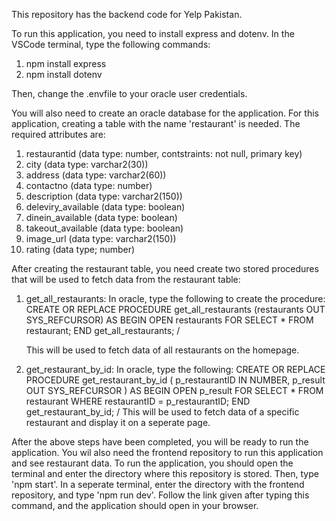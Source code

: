 This repository has the backend code for Yelp Pakistan. 

To run this application, you need to install express and dotenv. In the VSCode terminal, type the following commands:
1. npm install express
2. npm install dotenv

Then, change the .envfile to your oracle user credentials.

You will also need to create an oracle database for the application. 
For this application, creating a table with the name 'restaurant' is needed. The  required attributes are: 
1. restaurantid (data type: number, contstraints: not null, primary key)
2. city (data type: varchar2(30))
3. address (data type: varchar2(60))
4. contactno (data type: number)
5. description (data type: varchar2(150))
6. deleviry_available (data type: boolean)
7. dinein_available (data type: boolean)
8. takeout_available (data type: boolean)
9. image_url (data type: varchar2(150))
10. rating (data type; number)

After creating the restaurant table, you need create two stored procedures that will be used to fetch data from the restaurant table:

1. get_all_restaurants:
   In oracle, type the following to create the procedure:
   CREATE OR REPLACE PROCEDURE get_all_restaurants (restaurants OUT SYS_REFCURSOR) AS
BEGIN
    OPEN restaurants FOR
        SELECT * FROM restaurant;
END get_all_restaurants;
/

   This will be used to fetch data of all restaurants on the homepage.

2. get_restaurant_by_id:
   In oracle, type the following:
   CREATE OR REPLACE PROCEDURE get_restaurant_by_id (
    p_restaurantID IN NUMBER,
    p_result OUT SYS_REFCURSOR
)
AS
BEGIN
    OPEN p_result FOR
    SELECT * FROM restaurant WHERE restaurantID = p_restaurantID;
END get_restaurant_by_id;
/
   This will be used to fetch data of a specific restaurant and display it on a seperate page.


After the above steps have been completed, you will be ready to run the application.
You wil also need the frontend repository to run this application and see restaurant data. 
To run the application, you should open the terminal and enter the directory where this repository is stored. Then, 
type 'npm start'. In a seperate terminal, enter the directory with the frontend repository, and type 'npm run dev'. Follow the link given 
after typing this command, and the application should open in your browser. 



